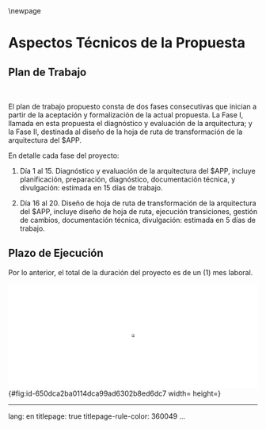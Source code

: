 
<div style="page-break-before: always;"></div>
\newpage

# Aspectos Técnicos de la Propuesta

## Plan de Trabajo

>   

<br>

El plan de trabajo propuesto consta de dos fases consecutivas que inician a partir de la aceptación y formalización de la actual propuesta. La Fase I, llamada en esta propuesta el diagnóstico y evaluación de la arquitectura; y la Fase II, destinada al diseño de la hoja de ruta de transformación de la arquitectura del $APP. 

En detalle cada fase del proyecto:

1. Día 1 al 15. Diagnóstico y evaluación de la arquitectura del $APP, incluye planificación, preparación, diagnóstico, documentación técnica, y divulgación: estimada en 15 días de trabajo.

1. Día 16 al 20. Diseño de hoja de ruta de transformación de la arquitectura del $APP, incluye diseño de hoja de ruta, ejecución transiciones, gestión de cambios, documentación técnica, divulgación: estimada en 5 días de trabajo.

## Plazo de Ejecución
Por lo anterior, el total de la duración del proyecto es de un (1) mes laboral.


![02.1e1.Plan. _Fuente: Propuesta servicios de ingeniería y evaluación de arquitectura $APP $CLIENTE (2025)_](images/02.1e1.Plan.png){#fig:id-650dca2ba0114dca99ad6302b8ed6dc7 width= height=}




---
lang: en
titlepage: true
titlepage-rule-color: 360049
...

